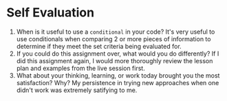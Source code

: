 # Self Evaluation

1. When is it useful to use a `conditional` in your code? It's very useful to use conditionals when comparing 2 or more pieces of information to determine if they meet the set criteria being evaluated for.
1. If you could do this assignment over, what would you do differently? If I did this assignment again, I would more thoroughly review the lesson plan and examples from the live session first.
1. What about your thinking, learning, or work today brought you the most satisfaction? Why? My persistence in trying new approaches when one didn't work was extremely satifying to me.
